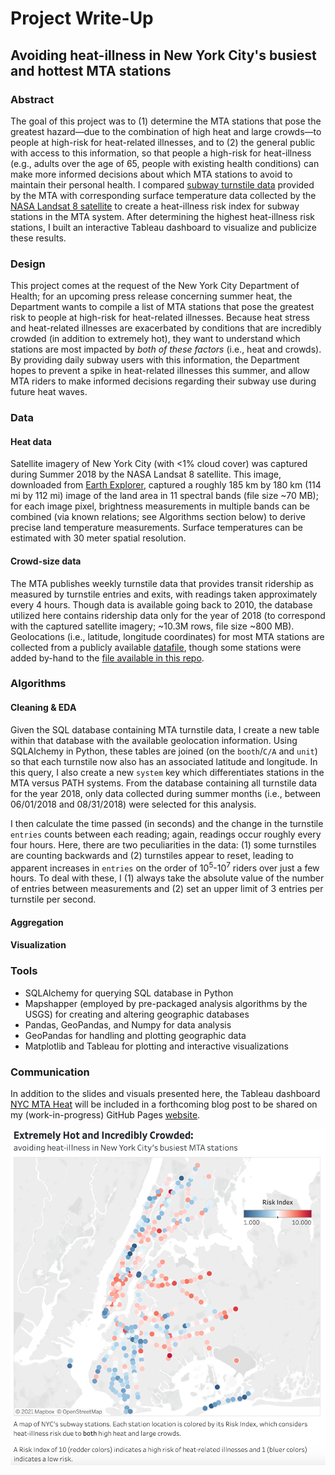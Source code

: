 # Project Write-Up
## Avoiding heat-illness in New York City's busiest and hottest MTA stations


### Abstract

The goal of this project was to (1) determine the MTA stations that pose the greatest hazard&mdash;due to the combination of high heat and large crowds&mdash;to people at high-risk for heat-related illnesses, and to (2) the general public with access to this information, so that people a high-risk for heat-illness (e.g., adults over the age of 65, people with existing health conditions) can make more informed decisions about which MTA stations to avoid to maintain their personal health. I compared [subway turnstile data](http://web.mta.info/developers/turnstile.html) provided by the MTA with corresponding surface temperature data collected by the [NASA Landsat 8 satellite](https://landsat.gsfc.nasa.gov/landsat-8/landsat-8-overview) to create a heat-illness risk index for subway stations in the MTA system. After determining the highest heat-illness risk stations, I built an interactive Tableau dashboard to visualize and publicize these results.


### Design

This project comes at the request of the New York City Department of Health; for an upcoming press release concerning summer heat, the Department wants to compile a list of MTA stations that pose the greatest risk to people at high-risk for heat-related illnesses. Because heat stress and heat-related illnesses are exacerbated by conditions that are incredibly crowded (in addition to extremely hot), they want to understand which stations are most impacted by _both of these factors_ (i.e., heat and crowds). By providing daily subway users with this information, the Department hopes to prevent a spike in heat-related illnesses this summer, and allow MTA riders to make informed decisions regarding their subway use during future heat waves.

### Data

#### Heat data
Satellite imagery of New York City (with <1% cloud cover) was captured during Summer 2018 by the NASA Landsat 8 satellite. This image, downloaded from [Earth Explorer](https://earthexplorer.usgs.gov/), captured a roughly 185 km by 180 km (114 mi by 112 mi) image of the land area in 11 spectral bands (file size ~70 MB); for each image pixel, brightness measurements in multiple bands can be combined (via known relations; see Algorithms section below) to derive precise land temperature measurements. Surface temperatures can be estimated with 30 meter spatial resolution.

#### Crowd-size data
The MTA publishes weekly turnstile data that provides transit ridership as measured by turnstile entries and exits, with readings taken approximately every 4 hours. Though data is available going back to 2010, the database utilized here contains ridership data only for the year of 2018 (to correspond with the captured satellite imagery; ~10.3M rows, file size ~800 MB). Geolocations (i.e., latitude, longitude coordinates) for most MTA stations are collected from a publicly available [datafile](https://github.com/chriswhong/nycturnstiles/blob/master/geocoded.csv), though some stations were added by-hand to the [file available in this repo](https://github.com/hmlewis-astro/mta_analysis/blob/main/geocoded.csv).


### Algorithms

#### Cleaning & EDA
Given the SQL database containing MTA turnstile data, I create a new table within that database with the available geolocation information. Using SQLAlchemy in Python, these tables are joined (on the `booth`/`C/A` and `unit`) so that each turnstile now also has an associated latitude and longitude. In this query, I also create a new `system` key which differentiates stations in the MTA versus PATH systems. From the database containing all turnstile data for the year 2018, only data collected during summer months (i.e., between 06/01/2018 and 08/31/2018) were selected for this analysis.

I then calculate the time passed (in seconds) and the change in the turnstile `entries` counts between each reading; again, readings occur roughly every four hours. Here, there are two peculiarities in the data: (1) some turnstiles are counting backwards and (2) turnstiles appear to reset, leading to apparent increases in `entries` on the order of 10<sup>5</sup>-10<sup>7</sup> riders over just a few hours. To deal with these, I (1) always take the absolute value of the number of entries between measurements and (2) set an upper limit of 3 entries per turnstile per second.

#### Aggregation

#### Visualization


### Tools
- SQLAlchemy for querying SQL database in Python
- Mapshapper (employed by pre-packaged analysis algorithms by the USGS) for creating and altering geographic databases
- Pandas, GeoPandas, and Numpy for data analysis
- GeoPandas for handling and plotting geographic data
- Matplotlib and Tableau for plotting and interactive visualizations

### Communication

In addition to the slides and visuals presented here, the Tableau dashboard [NYC MTA Heat](https://public.tableau.com/views/NYCMTAHeatAnalysis/Dashboard1?:language=en-US&publish=yes&:display_count=n&:origin=viz_share_link) will be included in a forthcoming blog post to be shared on my (work-in-progress) GitHub Pages [website](https://hmlewis-astro.github.io/).

<p align="center">
<img src="https://github.com/hmlewis-astro/mta_analysis/blob/main/final_pres/NYC_MTA_heat_dashboard.png" width="512" />
</p>

